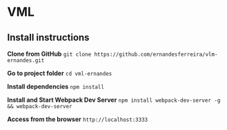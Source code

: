 # VML

## Install instructions

**Clone from GitHub**
`git clone https://github.com/ernandesferreira/vlm-ernandes.git`

**Go to project folder**
`cd vml-ernandes`

**Install dependencies**
`npm install`

**Install and Start Webpack Dev Server**
`npm install webpack-dev-server -g && webpack-dev-server`

**Access from the browser**
`http://localhost:3333`

